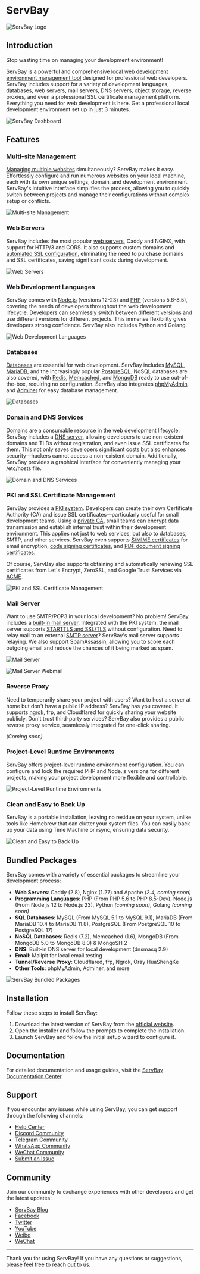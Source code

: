 # ServBay

![ServBay Logo](/images/logo.png)


## Introduction

Stop wasting time on managing your development environment!

ServBay is a powerful and comprehensive [local web development environment management tool](https://www.servbay.com) designed for professional web developers. ServBay includes support for a variety of development languages, databases, web servers, mail servers, DNS servers, object storage, reverse proxies, and even a professional SSL certificate management platform. Everything you need for web development is here. Get a professional local development environment set up in just 3 minutes.

![ServBay Dashboard](/images/dashboard.png)

## Features

### Multi-site Management

[Managing multiple websites](https://support.servbay.com/basic-usage/websites/adding-first-website) simultaneously? ServBay makes it easy.  Effortlessly configure and run numerous websites on your local machine, each with its own unique settings, domain, and development environment. ServBay's intuitive interface simplifies the process, allowing you to quickly switch between projects and manage their configurations without complex setup or conflicts.

![Multi-site Management](/images/hosts.png)

### Web Servers

ServBay includes the most popular [web servers](https://www.servbay.com/features/web-server), Caddy and NGINX, with support for HTTP/3 and CORS.  It also supports custom domains and [automated SSL configuration](https://support.servbay.com/basic-usage/websites/using-ssl-to-secure-website), eliminating the need to purchase domains and SSL certificates, saving significant costs during development.

![Web Servers](/images/web-servers.png)

### Web Development Languages

ServBay comes with [Node.js](https://www.servbay.com/features/nodejs) (versions 12-23) and [PHP](https://www.servbay.com/features/php) (versions 5.6-8.5), covering the needs of developers throughout the web development lifecycle. Developers can seamlessly switch between different versions and use different versions for different projects. This immense flexibility gives developers strong confidence.  ServBay also includes Python and Golang.

![Web Development Languages](/images/languages.png)

### Databases

[Databases](https://www.servbay.com/features/database) are essential for web development. ServBay includes [MySQL](https://support.servbay.com/database-management/getting-started/mysql-management-and-usage), [MariaDB](https://support.servbay.com/database-management/getting-started/mariadb-management-and-usage), and the increasingly popular [PostgreSQL](https://support.servbay.com/database-management/getting-started/postgresql-management-and-usage).  NoSQL databases are also covered, with [Redis](https://support.servbay.com/database-management/getting-started/redis-management-and-usage), [Memcached](https://support.servbay.com/database-management/getting-started/memcached-management-and-usage), and [MongoDB](https://www.servbay.com/features/database) ready to use out-of-the-box, requiring no configuration.  ServBay also integrates [phpMyAdmin](https://support.servbay.com/database-management/management/using-phpmyadmin-to-manage-database) and [Adminer](https://support.servbay.com/database-management/management/using-adminer-to-manage-database) for easy database management.

![Databases](/images/databases.png)

### Domain and DNS Services

[Domains](https://www.servbay.com/features/dns-server) are a consumable resource in the web development lifecycle. ServBay includes a [DNS server](https://www.servbay.com/features/dns-server), allowing developers to use non-existent domains and TLDs without registration, and even issue SSL certificates for them. This not only saves developers significant costs but also enhances security—hackers cannot access a non-existent domain. Additionally, ServBay provides a graphical interface for conveniently managing your /etc/hosts file.

![Domain and DNS Services](/images/dns.png)

### PKI and SSL Certificate Management

ServBay provides a [PKI system](https://www.servbay.com/features/ssl). Developers can create their own Certificate Authority (CA) and issue SSL certificates—particularly useful for small development teams.  Using a [private CA](https://support.servbay.com/basic-usage/ssl/local-ssl-root-certificate-management), small teams can encrypt data transmission and establish internal trust within their development environment. This applies not just to web services, but also to databases, SMTP, and other services. ServBay even supports [S/MIME certificates](https://support.servbay.com/basic-usage/ssl/how-to-apply-for-and-use-smime-email-certificate) for email encryption, [code signing certificates](https://support.servbay.com/basic-usage/ssl/how-to-apply-for-and-use-code-sining-certificate), and [PDF document signing certificates](https://support.servbay.com/basic-usage/ssl/how-to-apply-for-and-use-document-signing-certificate).

Of course, ServBay also supports obtaining and automatically renewing SSL certificates from Let's Encrypt, ZeroSSL, and Google Trust Services via [ACME](https://support.servbay.com/basic-usage/ssl/using-acme-to-issue-ssl-certificate).

![PKI and SSL Certificate Management](/images/ssl-pki.png)

### Mail Server

Want to use SMTP/POP3 in your local development? No problem! ServBay includes a [built-in mail server](https://www.servbay.com/features/email-server).  Integrated with the PKI system, the mail server supports [STARTTLS and SSL/TLS](https://support.servbay.com/advanced-settings/modify-configurations/modify-mailpit-settings) without configuration.  Need to relay mail to an external [SMTP server](https://www.servbay.com/features/email-server)?  ServBay's mail server supports relaying.  We also support SpamAssassin, allowing you to score each outgoing email and reduce the chances of it being marked as spam.

![Mail Server](/images/email-server.png)

![Mail Server Webmail](/images/email-server-webmail.png)

### Reverse Proxy

Need to temporarily share your project with users? Want to host a server at home but don't have a public IP address? ServBay has you covered.  It supports [ngrok](https://support.servbay.com/advanced-settings/how-to-use-ngrok), frp, and Cloudflared for quickly sharing your website publicly.  Don't trust third-party services? ServBay also provides a public reverse proxy service, seamlessly integrated for one-click sharing.

*(Coming soon)*

### Project-Level Runtime Environments

ServBay offers project-level runtime environment configuration. You can configure and lock the required PHP and Node.js versions for different projects, making your project development more flexible and controllable.

![Project-Level Runtime Environments](/images/project-level-runtime.png)

### Clean and Easy to Back Up

ServBay is a portable installation, leaving no residue on your system, unlike tools like Homebrew that can clutter your system files.  You can easily back up your data using Time Machine or rsync, ensuring data security.

![Clean and Easy to Back Up](/images/easy-to-backup.png)

## Bundled Packages

ServBay comes with a variety of essential packages to streamline your development process:

- **Web Servers**: Caddy (2.8), Nginx (1.27) and Apache *(2.4, coming soon)*
- **Programming Languages**: PHP (From PHP 5.6 to PHP 8.5-Dev), Node.js (From Node.js 12 to Node.js 23), Python *(coming soon)*, Golang *(coming soon)*
- **SQL Databases**: MySQL (From MySQL 5.1 to MySQL 9.1), MariaDB (From MariaDB 10.4 to MariaDB 11.8), PostgreSQL (From PostgreSQL 10 to PostgreSQL 17)
- **NoSQL Databases**: Redis (7.2), Memcached (1.6), MongoDB (From MongoDB 5.0 to MongoDB 8.0) & MongoSH 2
- **DNS**: Built-in DNS server for local development (dnsmasq 2.9)
- **Email**: Mailpit for local email testing
- **Tunnel/Reverse Proxy**: Cloudflared, frp, Ngrok, Oray HuaShengKe
- **Other Tools**: phpMyAdmin, Adminer, and more

![ServBay Bundled Packages](/images/services.png)

## Installation

Follow these steps to install ServBay:

1. Download the latest version of ServBay from the [official website](https://www.servbay.com).
2. Open the installer and follow the prompts to complete the installation.
3. Launch ServBay and follow the initial setup wizard to configure it.

## Documentation

For detailed documentation and usage guides, visit the [ServBay Documentation Center](https://support.servbay.com).

## Support

If you encounter any issues while using ServBay, you can get support through the following channels:

- [Help Center](https://support.servbay.com)
- [Discord Community](https://talk.servbay.com)
- [Telegram Community](https://telegram.servbay.dev)
- [WhatsApp Community](https://wa.servbay.dev)
- [WeChat Community](https://wechat-group.servbay.dev)
- [Submit an Issue](https://github.com/ServBay/ServBay/issues)

## Community

Join our community to exchange experiences with other developers and get the latest updates:

- [ServBay Blog](https://blog.servbay.com)
- [Facebook](https://www.facebook.com/ServBay.Dev)
- [Twitter](https://twitter.com/ServBayDev)
- [YouTube](https://www.youtube.com/@ServBay)
- [Weibo](https://weibo.com/ServBay)
- [WeChat](https://mp.weixin.qq.com/s/CC9-1YagpZYmUxg01UJHTw)
---

Thank you for using ServBay! If you have any questions or suggestions, please feel free to reach out to us.
